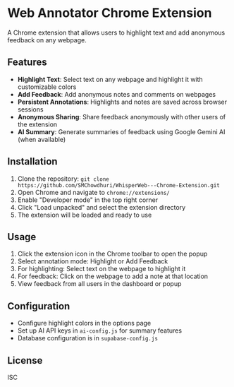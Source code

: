 # Web Annotator Chrome Extension

A Chrome extension that allows users to highlight text and add anonymous feedback on any webpage.

## Features

- **Highlight Text**: Select text on any webpage and highlight it with customizable colors
- **Add Feedback**: Add anonymous notes and comments on webpages
- **Persistent Annotations**: Highlights and notes are saved across browser sessions
- **Anonymous Sharing**: Share feedback anonymously with other users of the extension
- **AI Summary**: Generate summaries of feedback using Google Gemini AI (when available)

## Installation

1. Clone the repository: `git clone https://github.com/SMChowdhuri/WhisperWeb---Chrome-Extension.git`
2. Open Chrome and navigate to `chrome://extensions/`
3. Enable "Developer mode" in the top right corner
4. Click "Load unpacked" and select the extension directory
5. The extension will be loaded and ready to use

## Usage

1. Click the extension icon in the Chrome toolbar to open the popup
2. Select annotation mode: Highlight or Add Feedback
3. For highlighting: Select text on the webpage to highlight it
4. For feedback: Click on the webpage to add a note at that location
5. View feedback from all users in the dashboard or popup

## Configuration

- Configure highlight colors in the options page
- Set up AI API keys in `ai-config.js` for summary features
- Database configuration is in `supabase-config.js`

## License

ISC
